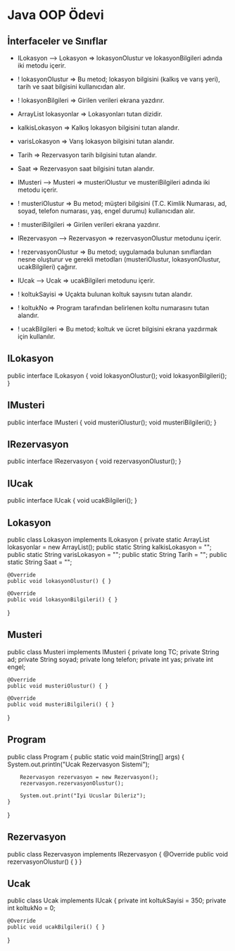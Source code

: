 # Java OOP Ödevi

## İnterfaceler ve Sınıflar
* ILokasyon --> Lokasyon => lokasyonOlustur ve lokasyonBilgileri adında iki metodu içerir.
* ! lokasyonOlustur => Bu metod; lokasyon bilgisini (kalkış ve varış yeri), tarih ve saat bilgisini kullanıcıdan alır.
* ! lokasyonBilgileri => Girilen verileri ekrana yazdırır.
* ArrayList<String> lokasyonlar => Lokasyonları tutan dizidir.
* kalkisLokasyon => Kalkış lokasyon bilgisini tutan alandır.
* varisLokasyon => Varış lokasyon bilgisini tutan alandır.
* Tarih => Rezervasyon tarih bilgisini tutan alandır.
* Saat => Rezervasyon saat bilgisini tutan alandır.

* IMusteri --> Musteri => musteriOlustur ve musteriBilgileri adında iki metodu içerir.
* ! musteriOlustur => Bu metod; müşteri bilgisini (T.C. Kimlik Numarası, ad, soyad, telefon numarası, yaş, engel durumu) kullanıcıdan alır.
* ! musteriBilgileri => Girilen verileri ekrana yazdırır.

* IRezervasyon --> Rezervasyon => rezervasyonOlustur metodunu içerir.
* ! rezervasyonOlustur => Bu metod; uygulamada bulunan sınıflardan nesne oluşturur ve gerekli metodları (musteriOlustur, lokasyonOlustur, ucakBilgileri) çağırır.

* IUcak --> Ucak => ucakBilgileri metodunu içerir.
* ! koltukSayisi => Uçakta bulunan koltuk sayısını tutan alandır.
* ! koltukNo => Program tarafından belirlenen koltu numarasını tutan alandır.
* ! ucakBilgileri => Bu metod; koltuk ve ücret bilgisini ekrana yazdırmak için kullanılır.

## ILokasyon
public interface ILokasyon
{
    void lokasyonOlustur();
    void lokasyonBilgileri();
}

## IMusteri
public interface IMusteri
{
    void musteriOlustur();
    void musteriBilgileri();
}

## IRezervasyon
public interface IRezervasyon
{
    void rezervasyonOlustur();
}

## IUcak
public interface IUcak
{
    void ucakBilgileri();
}

## Lokasyon
public class Lokasyon implements ILokasyon
{
    private static ArrayList<String> lokasyonlar = new ArrayList<String>();
    public static String kalkisLokasyon = "";
    public static String varisLokasyon = "";
    public static String Tarih = "";
    public static String Saat = "";

    @Override
    public void lokasyonOlustur() { }

    @Override
    public void lokasyonBilgileri() { }
}

## Musteri
public class Musteri implements IMusteri
{
    private long TC;
    private String ad;
    private String soyad;
    private long telefon;
    private int yas;
    private int engel;

    @Override
    public void musteriOlustur() { }

    @Override
    public void musteriBilgileri() { }
}

## Program
public class Program
{
    public static void main(String[] args)
    {
        System.out.println("Ucak Rezervasyon Sistemi");

        Rezervasyon rezervasyon = new Rezervasyon();
        rezervasyon.rezervasyonOlustur();

        System.out.print("Iyi Ucuslar Dileriz");
    }
}

## Rezervasyon
public class Rezervasyon implements IRezervasyon
{
    @Override
    public void rezervasyonOlustur() { }
}

## Ucak
public class Ucak implements IUcak
{
    private int koltukSayisi = 350;
    private int koltukNo = 0;

    @Override
    public void ucakBilgileri() { }
}
